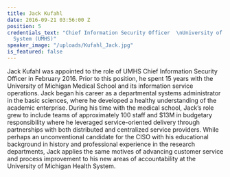 ```yaml
---
title: Jack Kufahl
date: 2016-09-21 03:56:00 Z
position: 5
credentials_text: "Chief Information Security Officer  \nUniversity of Michigan Health
  System (UMHS)"
speaker_image: "/uploads/Kufahl_Jack.jpg"
is_featured: false
---
```


Jack Kufahl was appointed to the role of UMHS Chief Information Security Officer in February 2016. Prior to this position, he spent 15 years with the University of Michigan Medical School and its information service operations. Jack began his career as a departmental systems administrator in the basic sciences, where he developed a healthy understanding of the academic enterprise. During his time with the medical school, Jack’s role grew to include teams of approximately 100 staff and $13M in budgetary responsibility where he leveraged service-oriented delivery through partnerships with both distributed and centralized service providers. While perhaps an unconventional candidate for the CISO with his educational background in history and professional experience in the research departments, Jack applies the same motives of advancing customer service and process improvement to his new areas of accountability at the University of Michigan Health System.